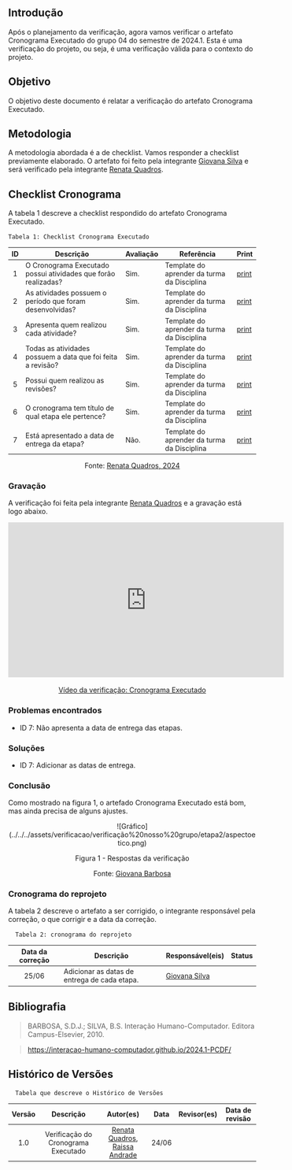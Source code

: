 ## Introdução
Após o planejamento da verificação, agora vamos verificar o artefato Cronograma Executado do grupo 04 do semestre de 2024.1. Esta é uma verificação do projeto, ou seja, é uma verificação válida para o contexto do projeto.

## Objetivo 
O objetivo deste documento é relatar a verificação do artefato Cronograma Executado.

## Metodologia
A metodologia abordada é a de checklist. Vamos responder a checklist previamente elaborado. O artefato foi feito pela integrante [Giovana Silva](https://github.com/gio221) e será verificado pela integrante [Renata Quadros](https://github.com/Renatinha28).

## Checklist Cronograma
A tabela 1 descreve a checklist respondido do artefato Cronograma Executado.

    Tabela 1: Checklist Cronograma Executado

| ID | Descrição | Avaliação | Referência | Print |
| :----: | --------- | ---------- | ----------- | ------- |
| 1 | O Cronograma Executado possui atividades que forão realizadas?| Sim. | Template do aprender da turma da Disciplina| [print](../../../assets/verificacao/verificação%20nosso%20grupo/etapa%20projeto/cronograma.jpeg) |
| 2 | As atividades possuem o período que foram desenvolvidas?| Sim. | Template do aprender da turma da Disciplina| [print](../../../assets/verificacao/verificação%20nosso%20grupo/etapa%20projeto/cronograma.jpeg) |
| 3 | Apresenta quem realizou cada atividade?|Sim. | Template do aprender da turma da Disciplina | [print](../../../assets/verificacao/verificação%20nosso%20grupo/etapa%20projeto/cronograma.jpeg) |
| 4 | Todas as atividades possuem a data que foi feita a revisão?| Sim.| Template do aprender da turma da Disciplina | [print](../../../assets/verificacao/verificação%20nosso%20grupo/etapa%20projeto/cronograma.jpeg) |
| 5 | Possui quem realizou as revisões? |Sim. | Template do aprender da turma da Disciplina | [print](../../../assets/verificacao/verificação%20nosso%20grupo/etapa%20projeto/cronograma.jpeg) |
| 6 | O cronograma tem título de qual etapa ele pertence?| Sim.| Template do aprender da turma da Disciplina | [print](../../../assets/verificacao/verificação%20nosso%20grupo/etapa%20projeto/cronograma.jpeg) |
| 7 | Está apresentado a data de entrega da etapa? | Não.| Template do aprender da turma da Disciplina | [print](../../../assets/verificacao/verificação%20nosso%20grupo/etapa%20projeto/cronograma.jpeg) |

<center> <p>Fonte: <a href="https://github.com/Renatinha28">Renata Quadros, 2024</a></p></center>

### Gravação
A verificação foi feita pela integrante [Renata Quadros](https://github.com/Renatinha28) e a gravação está logo abaixo.

<p style="text-align: center">
    <iframe width="560" height="315" src="https://www.youtube.com/embed/1WM2kV62ayE" title="YouTube video player" frameborder="0" allow="accelerometer; autoplay; clipboard-write; encrypted-media; gyroscope; picture-in-picture; web-share" referrerpolicy="strict-origin-when-cross-origin" allowfullscreen></iframe>
</p>
<p style="text-align: center">
    <a href="https://www.youtube.com/watch?v=1WM2kV62ayE" target="_blank">Vídeo da verificação: Cronograma Executado </a>
</p>

### Problemas encontrados
- ID 7: Não apresenta a data de entrega das etapas.

### Soluções
- ID 7: Adicionar as datas de entrega.

### Conclusão
Como mostrado na figura 1, o artefado Cronograma Executado está bom, mas ainda precisa de alguns ajustes.

<center>
![Gráfico](../../../assets/verificacao/verificação%20nosso%20grupo/etapa2/aspectoetico.png)
<div align="center">
<p> Figura 1 - Respostas da verificação </p>
 <center>  <p>Fonte: <a href="https://github.com/gio221">Giovana Barbosa</a></p></center>        
</div></center>

### Cronograma do reprojeto
A tabela 2 descreve o artefato a ser corrigido, o integrante responsável pela correção, o que corrigir e a data da correção.


      Tabela 2: cronograma do reprojeto
| Data da correção | Descrição | Responsável(eis) | Status |
| :----------------------: | -------------------- | ---------------- | --------------- |
|25/06| Adicionar as datas de entrega de cada etapa. | [Giovana Silva](https://github.com/gio221)  | |


## Bibliografia
> BARBOSA, S.D.J.; SILVA, B.S. Interação Humano-Computador. Editora Campus-Elsevier, 2010.

> https://interacao-humano-computador.github.io/2024.1-PCDF/

## Histórico de Versões
      Tabela que descreve o Histórico de Versões

|     Versão       |     Descrição      |      Autor(es)      | Data           |  Revisor(es)          |Data de revisão|
| :----------------------------------------------------------: | :-------------------------------: | :-------------------------------------------------: | :-------------------------------: |  :-------------------------------: | :-------------------------------: |
| 1.0 | Verificação do Cronograma Executado | [Renata Quadros](https://github.com/Renatinha28), [Raissa Andrade](https://github.com/RaissaAndradeS)  | 24/06 | 